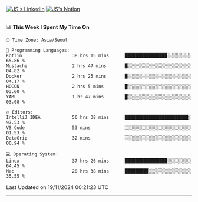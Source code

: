 
[![JS's LinkedIn](https://img.shields.io/badge/LinkedIn-blue?style=for-the-badge&logo=linkedin)](https://www.linkedin.com/in/jaeseung-lee-5a2a32139/) 
[![JS's Notion](https://img.shields.io/badge/Notion-black?style=for-the-badge&logo=notion)](https://bit.ly/ljswiki1) <br><br>
<!-- ![JS's GitHub stats](https://github-readme-stats-lemon-five.vercel.app/api?username=tkxkd0159&hide=contribs,prs,stars,issues&show_icons=true&theme=react&include_all_commits=true)   -->
<!-- ![Top Langs](https://github-readme-stats-lemon-five.vercel.app/api/top-langs/?username=tkxkd0159&layout=compact&hide=jupyter%20notebook,scss,html,css&langs_count=10)  -->


<!--START_SECTION:waka-->
📊 **This Week I Spent My Time On** 

```text
🕑︎ Time Zone: Asia/Seoul

💬 Programming Languages: 
Kotlin                   38 hrs 15 mins      ████████████████░░░░░░░░░   65.86 % 
Mustache                 2 hrs 47 mins       █░░░░░░░░░░░░░░░░░░░░░░░░   04.82 % 
Docker                   2 hrs 25 mins       █░░░░░░░░░░░░░░░░░░░░░░░░   04.17 % 
HOCON                    2 hrs 5 mins        █░░░░░░░░░░░░░░░░░░░░░░░░   03.60 % 
YAML                     1 hr 47 mins        █░░░░░░░░░░░░░░░░░░░░░░░░   03.08 % 

🔥 Editors: 
IntelliJ IDEA            56 hrs 38 mins      ████████████████████████░   97.53 % 
VS Code                  53 mins             ░░░░░░░░░░░░░░░░░░░░░░░░░   01.53 % 
DataGrip                 32 mins             ░░░░░░░░░░░░░░░░░░░░░░░░░   00.94 % 

💻 Operating System: 
Linux                    37 hrs 26 mins      ████████████████░░░░░░░░░   64.45 % 
Mac                      20 hrs 38 mins      █████████░░░░░░░░░░░░░░░░   35.55 % 
```


 Last Updated on 19/11/2024 00:21:23 UTC
<!--END_SECTION:waka-->

---
<!---
<a href="https://github.com/tkxkd0159/books">
  <img align="center" src="https://github-readme-stats-lemon-five.vercel.app/api/pin/?username=tkxkd0159&repo=books&theme=react" />
</a>
-->

<!---
- 🔭 I’m currently working on ...
- 🌱 I’m currently learning blockchain and distributed network
- 👯 I’m looking to collaborate on ...
- 🤔 I’m looking for help with ...
- 💬 Ask me about ...
- 📫 How to reach me: ...
- 😄 Pronouns: ...
- ⚡ Fun fact: ...
-->
